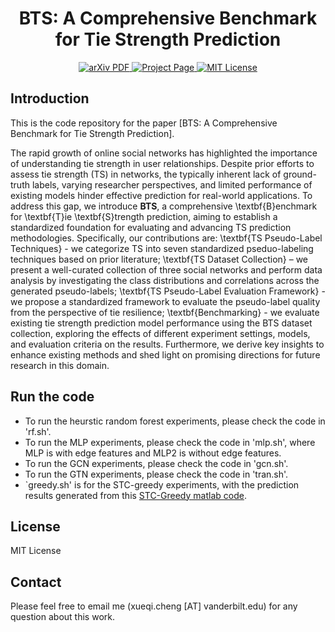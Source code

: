 <h1 align="center"> BTS: A Comprehensive Benchmark for Tie Strength Prediction </h1>

  <p align="center">
    <a href='https://arxiv.org/abs/2410.19214'>
      <img src='https://img.shields.io/badge/Paper-PDF-green?style=flat&logo=arXiv&logoColor=green' alt='arXiv PDF'> </a>
    <a href='https://github.com/XueqiC/Awesome-Tie-Strength-Prediction'>
      <img src='https://img.shields.io/badge/Project-Page-blue?style=flat&logo=Google%20chrome&logoColor=blue' alt='Project Page'> </a>
    <a href='https://github.com/XueqiC/Awesome-Tie-Strength-Prediction/blob/main/LICENSE'>
      <img src='https://img.shields.io/badge/License-MIT-green.svg' alt='MIT License'> </a>
  </p>

## Introduction
This is the code repository for the paper [BTS: A Comprehensive Benchmark for Tie Strength Prediction].

The rapid growth of online social networks has highlighted the importance of understanding tie strength in user relationships. Despite prior efforts to assess tie strength (TS) in networks, the typically inherent lack of ground-truth labels, varying researcher perspectives, and limited performance of existing models hinder effective prediction for real-world applications.
To address this gap, we introduce $\textbf{BTS}$, a comprehensive \textbf{B}enchmark for \textbf{T}ie \textbf{S}trength prediction, aiming to establish a standardized foundation for evaluating and advancing TS prediction methodologies. Specifically, our contributions are: \textbf{TS Pseudo-Label Techniques} - 
we categorize TS into seven standardized pseduo-labeling techniques based on prior literature; \textbf{TS Dataset Collection} – we present a well-curated collection of three social networks and perform data analysis by investigating the class distributions and correlations across the generated pseudo-labels; \textbf{TS Pseudo-Label Evaluation Framework} - we propose a standardized framework to evaluate the pseudo-label quality from the perspective of tie resilience; \textbf{Benchmarking} - we evaluate existing tie strength prediction model performance using the BTS dataset collection, exploring the effects of different experiment settings, models, and evaluation criteria on the results. Furthermore, we derive key insights to enhance existing methods and shed light on promising directions for future research in this domain.

## Run the code
- To run the heurstic random forest experiments, please check the code in 'rf.sh'.
- To run the MLP experiments, please check the code in 'mlp.sh', where MLP is with edge features and MLP2 is without edge features.
- To run the GCN experiments, please check the code in 'gcn.sh'.
- To run the GTN experiments, please check the code in 'tran.sh'.
- `greedy.sh' is for the STC-greedy experiments, with the prediction results generated from this [STC-Greedy matlab code](https://bitbucket.org/ghentdatascience/stc-code-public/src/master/). 

## License
MIT License

## Contact 
Please feel free to email me (xueqi.cheng [AT] vanderbilt.edu) for any question about this work.

